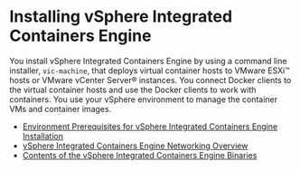 # Installing vSphere Integrated Containers Engine

You install vSphere Integrated Containers Engine by using a command line installer, `vic-machine`, that deploys virtual container hosts to VMware ESXi&trade; hosts or VMware vCenter Server&reg; instances. You connect Docker clients to the virtual container hosts and use the Docker clients to work with containers. You use your vSphere environment to manage the container VMs and container images.

* [Environment Prerequisites for vSphere Integrated Containers Engine Installation](vic_installation_prereqs.md)
* [vSphere Integrated Containers Engine Networking Overview](networks.md)
* [Contents of the vSphere Integrated Containers Engine Binaries](contents_of_vic_binaries.md)